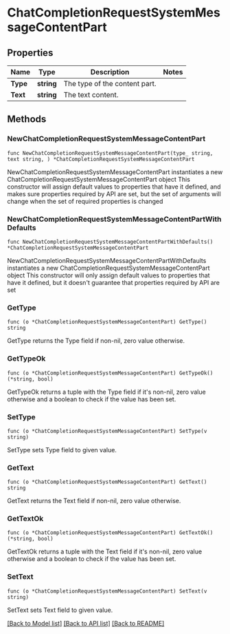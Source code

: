 # ChatCompletionRequestSystemMessageContentPart

## Properties

Name | Type | Description | Notes
------------ | ------------- | ------------- | -------------
**Type** | **string** | The type of the content part. | 
**Text** | **string** | The text content. | 

## Methods

### NewChatCompletionRequestSystemMessageContentPart

`func NewChatCompletionRequestSystemMessageContentPart(type_ string, text string, ) *ChatCompletionRequestSystemMessageContentPart`

NewChatCompletionRequestSystemMessageContentPart instantiates a new ChatCompletionRequestSystemMessageContentPart object
This constructor will assign default values to properties that have it defined,
and makes sure properties required by API are set, but the set of arguments
will change when the set of required properties is changed

### NewChatCompletionRequestSystemMessageContentPartWithDefaults

`func NewChatCompletionRequestSystemMessageContentPartWithDefaults() *ChatCompletionRequestSystemMessageContentPart`

NewChatCompletionRequestSystemMessageContentPartWithDefaults instantiates a new ChatCompletionRequestSystemMessageContentPart object
This constructor will only assign default values to properties that have it defined,
but it doesn't guarantee that properties required by API are set

### GetType

`func (o *ChatCompletionRequestSystemMessageContentPart) GetType() string`

GetType returns the Type field if non-nil, zero value otherwise.

### GetTypeOk

`func (o *ChatCompletionRequestSystemMessageContentPart) GetTypeOk() (*string, bool)`

GetTypeOk returns a tuple with the Type field if it's non-nil, zero value otherwise
and a boolean to check if the value has been set.

### SetType

`func (o *ChatCompletionRequestSystemMessageContentPart) SetType(v string)`

SetType sets Type field to given value.


### GetText

`func (o *ChatCompletionRequestSystemMessageContentPart) GetText() string`

GetText returns the Text field if non-nil, zero value otherwise.

### GetTextOk

`func (o *ChatCompletionRequestSystemMessageContentPart) GetTextOk() (*string, bool)`

GetTextOk returns a tuple with the Text field if it's non-nil, zero value otherwise
and a boolean to check if the value has been set.

### SetText

`func (o *ChatCompletionRequestSystemMessageContentPart) SetText(v string)`

SetText sets Text field to given value.



[[Back to Model list]](../README.md#documentation-for-models) [[Back to API list]](../README.md#documentation-for-api-endpoints) [[Back to README]](../README.md)



